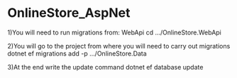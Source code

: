 # OnlineStore_AspNet

1)You will need to run migrations from: WebApi
cd .../OnlineStore.WebApi

2)You will go to the project from where you will need to carry out migrations
dotnet ef migrations add <Name-Migrations or init> -p .../OnlineStore.Data

3)At the end write the update command
dotnet ef database update
